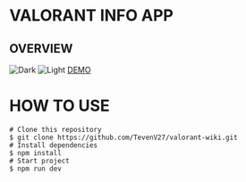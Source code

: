 # VALORANT INFO APP
## OVERVIEW
![Dark](https://i.postimg.cc/xdZ5gkSV/dark.png)
![Light](https://i.postimg.cc/7h8V8p6B/light.png)
[DEMO](https://valorantgg-wiki.vercel.app/)

# HOW TO USE

```
# Clone this repository
$ git clone https://github.com/TevenV27/valorant-wiki.git
# Install dependencies
$ npm install
# Start project
$ npm run dev
```
